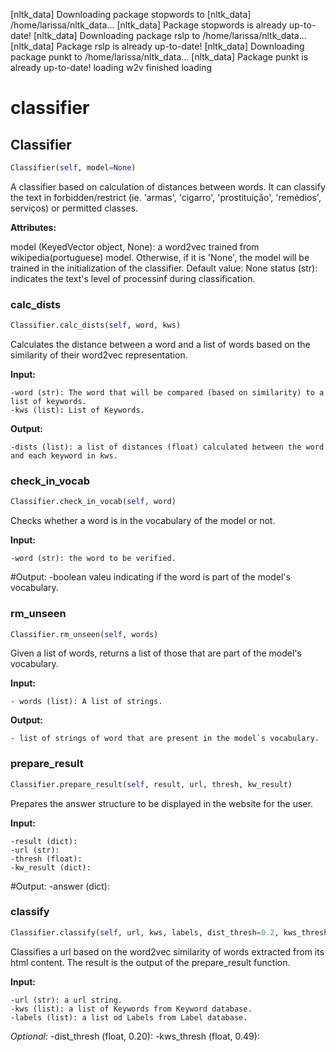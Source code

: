 [nltk_data] Downloading package stopwords to
[nltk_data]     /home/larissa/nltk_data...
[nltk_data]   Package stopwords is already up-to-date!
[nltk_data] Downloading package rslp to /home/larissa/nltk_data...
[nltk_data]   Package rslp is already up-to-date!
[nltk_data] Downloading package punkt to /home/larissa/nltk_data...
[nltk_data]   Package punkt is already up-to-date!
loading w2v
finished loading
# classifier

## Classifier
```python
Classifier(self, model=None)
```

A classifier based on calculation of distances between words. It can classify the text in forbidden/restrict (ie. 'armas', 'cigarro', 'prostituição', 'remédios', serviços) or permitted classes.


__Attributes:__

model (KeyedVector object, None): a word2vec trained from wikipedia(portuguese) model.
             Otherwise, if it is 'None', the model will be trained in the initialization of the classifier.
             Default value: None
status (str): indicates the text's level of processinf during classification.

### calc_dists
```python
Classifier.calc_dists(self, word, kws)
```

Calculates the distance between a word and a list of words based on the similarity of their word2vec representation.

__Input:__

    -word (str): The word that will be compared (based on similarity) to a list of keywords.
    -kws (list): List of Keywords.

__Output:__

    -dists (list): a list of distances (float) calculated between the word and each keyword in kws.

### check_in_vocab
```python
Classifier.check_in_vocab(self, word)
```

Checks whether a word is in the vocabulary of the model or not.

__Input:__

    -word (str): the word to be verified.

#Output:
    -boolean valeu indicating if the word is part of the model's vocabulary.

### rm_unseen
```python
Classifier.rm_unseen(self, words)
```

Given a list of words, returns a list of those that are part of the model's vocabulary.

__Input:__

    - words (list): A list of strings.

__Output:__

    - list of strings of word that are present in the model`s vocabulary.

### prepare_result
```python
Classifier.prepare_result(self, result, url, thresh, kw_result)
```

Prepares the answer structure to be displayed in the website for the user.

__Input:__

    -result (dict):
    -url (str):
    -thresh (float):
    -kw_result (dict):

#Output:
    -answer (dict):

### classify
```python
Classifier.classify(self, url, kws, labels, dist_thresh=0.2, kws_thresh=0.49)
```

Classifies a url based on the word2vec  similarity of words extracted from its html content. The result is the output of the prepare_result function.

__Input:__

    -url (str): a url string.
    -kws (list): a list of Keywords from Keyword database.
    -labels (list): a list od Labels from Label database.

*Optional:*
    -dist_thresh (float, 0.20):
    -kws_thresh (float, 0.49):


